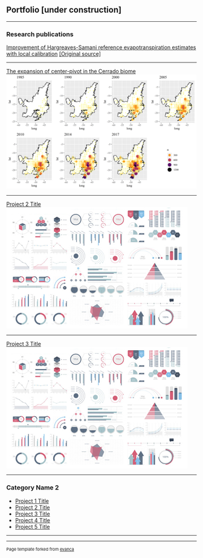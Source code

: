 ## Portfolio [under construction]

---

### Research publications 

[Improvement of Hargreaves-Samani reference evapotranspiration estimates with local calibration](/pdf/Water_HS_Improvement.pdf)
<a href="https://www.mdpi.com/2073-4441/11/11/2272" target="_blank">[Original source]</a>

---
[The expansion of center-pivot in the Cerrado biome](http://revistas.fca.unesp.br/index.php/irriga/article/view/3889/2528)
<img src="images/Cerrado_CenterPivot.png?raw=true"/>

---
[Project 2 Title](/sample_page)
<img src="images/dummy_thumbnail.jpg?raw=true"/>

---
[Project 3 Title](http://example.com/)
<img src="images/dummy_thumbnail.jpg?raw=true"/>

---

### Category Name 2

- [Project 1 Title](http://example.com/)
- [Project 2 Title](http://example.com/)
- [Project 3 Title](http://example.com/)
- [Project 4 Title](http://example.com/)
- [Project 5 Title](http://example.com/)

---




---
<p style="font-size:11px">Page template forked from <a href="https://github.com/evanca/quick-portfolio">evanca</a></p>
<!-- Remove above link if you don't want to attibute -->
